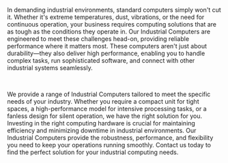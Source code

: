 In demanding industrial environments, standard computers simply won't cut it. Whether it's extreme temperatures, dust, vibrations, or the need for continuous operation, your business requires computing solutions that are as tough as the conditions they operate in. Our Industrial Computers are engineered to meet these challenges head-on, providing reliable performance where it matters most. These computers aren't just about durability—they also deliver high performance, enabling you to handle complex tasks, run sophisticated software, and connect with other industrial systems seamlessly.

<br>

We provide a range of Industrial Computers tailored to meet the specific needs of your industry. Whether you require a compact unit for tight spaces, a high-performance model for intensive processing tasks, or a fanless design for silent operation, we have the right solution for you. Investing in the right computing hardware is crucial for maintaining efficiency and minimizing downtime in industrial environments. Our Industrial Computers provide the robustness, performance, and flexibility you need to keep your operations running smoothly. Contact us today to find the perfect solution for your industrial computing needs.